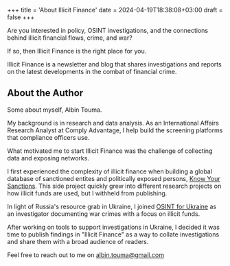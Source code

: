 +++
title = 'About Illicit Finance'
date = 2024-04-19T18:38:08+03:00
draft = false
+++

Are you interested in policy, OSINT investigations, and the connections behind illicit financial flows, crime, and war? 

If so, then Illicit Finance is the right place for you.

Illicit Finance is a newsletter and blog that shares investigations and reports on the latest developments in the combat of financial crime.




## About the Author


Some about myself, Albin Touma. 

My background is in research and data analysis. As an International Affairs Research Analyst at Comply Advantage, I help build the screening platforms that compliance officers use. 

What motivated me to start Illicit Finance was the challenge of collecting data and exposing networks. 

I first experienced the complexity of illicit finance when building a global database of sanctioned entites and politically exposed persons, [Know Your Sanctions](https://knowyoursanctions.com).  This side project quickly grew into different research projects on how illicit funds are used, but I withheld from publishing. 

In light of Russia's resource grab in Ukraine, I joined [OSINT for Ukraine](https://www.osintforukraine.com/) as an investigator documenting war crimes with a focus on illicit funds. 

After working on tools to support investigations in Ukraine, I decided it was time to publish findings in "Illicit Finance" as a way to collate investigations and share them with a broad audience of readers. 


Feel free to reach out to me on albin.touma@gmail.com
